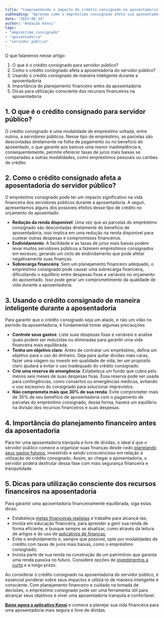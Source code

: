 ```yaml
---
title: "Compreendendo o impacto do crédito consignado na aposentadoria do servidor público"
subheading: "Aprenda como o empréstimo consignado afeta sua aposentadoria e como utilizá-lo de maneira inteligente"
date: "2023-06-14"
author: "Redação Konsi"
tags:
- "empréstimo consignado"
- "aposentadoria"
- "servidor público"
---
```


O que falaremos nesse artigo:

1. O que é o crédito consignado para servidor público?
2. Como o crédito consignado afeta a aposentadoria do servidor público?
3. Usando o crédito consignado de maneira inteligente durante a aposentadoria
4. Importância do planejamento financeiro antes da aposentadoria
5. Dicas para utilização consciente dos recursos financeiros na aposentadoria

## 1. O que é o crédito consignado para servidor público?

O crédito consignado é uma modalidade de empréstimo voltada, entre outros, a servidores públicos. Nesse tipo de empréstimo, as parcelas são descontadas diretamente na folha de pagamento ou no benefício do aposentado, o que garante aos bancos uma menor inadimplência e, consequentemente, permite oferecer taxas de juros mais baixas se comparadas a outras modalidades, como empréstimos pessoais ou cartões de crédito.

## 2. Como o crédito consignado afeta a aposentadoria do servidor público?

O empréstimo consignado pode ter um impacto significativo na vida financeira dos servidores públicos durante a aposentadoria. A seguir, apresentamos alguns dos possíveis efeitos desse tipo de crédito no orçamento do aposentado:

- **Redução da renda disponível**: Uma vez que as parcelas do empréstimo consignado são descontadas diretamente do benefício de aposentadoria, isso implica em uma redução na renda disponível para custear outras despesas e compromissos financeiros.
- **Endividamento**: A facilidade e as taxas de juros mais baixas podem levar muitos servidores públicos a fazerem empréstimos consignados em excesso, gerando um ciclo de endividamento que pode afetar negativamente suas finanças.
- **Sobrecarga financeira**: Sem um planejamento financeiro adequado, o empréstimo consignado pode causar uma sobrecarga financeira, dificultando o equilíbrio entre despesas fixas e variáveis no orçamento do aposentado. Isso pode gerar um comprometimento da qualidade de vida durante a aposentadoria.

## 3. Usando o crédito consignado de maneira inteligente durante a aposentadoria

Para garantir que o crédito consignado seja um aliado, e não um vilão no período da aposentadoria, é fundamental tomar algumas precauções:

- **Controle seus gastos**: Liste suas despesas fixas e variáveis e analise quais podem ser reduzidas ou eliminadas para garantir uma vida financeira mais equilibrada. 
- **Tenha um objetivo claro**: Antes de contratar um empréstimo, defina um objetivo para o uso do dinheiro. Seja para quitar dívidas mais caras, fazer uma viagem ou investir em qualidade de vida, ter um propósito claro ajudará a evitar o uso inadequado do crédito consignado.
- **Crie uma reserva de emergência**: Estabeleça um fundo que cubra pelo menos seis meses de suas despesas fixas. Essa reserva pode ser usada para contingências, como consertos ou emergências médicas, evitando o uso excessivo do consignado para solucionar imprevistos.
- **Não comprometa mais que 30% de sua renda**: Evite comprometer mais de 30% de seu benefício de aposentadoria com o pagamento de parcelas do empréstimo consignado, dessa forma, haverá um equilíbrio na divisão dos recursos financeiros e suas despesas.

## 4. Importância do planejamento financeiro antes da aposentadoria

Para ter uma aposentadoria tranquila e livre de dívidas, o ideal é que o servidor público comece a organizar suas finanças desde cedo [planejando seus gastos futuros](https://konsi.com.br/postagens/planejamento-financeiro-para-aposentadoria-no-setor-pblico.md), investindo e sendo consciencioso em relação à utilização do crédito consignado. Assim, ao chegar a aposentadoria, o servidor poderá desfrutar dessa fase com mais segurança financeira e tranquilidade.

## 5. Dicas para utilização consciente dos recursos financeiros na aposentadoria

Para garantir uma aposentadoria financeiramente equilibrada, siga estas dicas:

- Estabeleça [metas financeiras realistas](https://konsi.com.br/postagens/como-elaborar-metas-financeiras-realistas-para-servidores-pblicos.md) e trabalhe para alcançá-las;
- Invista em educação financeira, para aprender a gerir sua renda de forma eficiente, e busque sempre se atualizar, como através da leitura de artigos e do uso de [aplicativos de finanças](https://konsi.com.br/postagens/o-papel-dos-aplicativos-de-finanas-na-gesto-financeira-dos-servidores-pblicos.md);
- Evite o endividamento e, sempre que possível, opte por modalidades de crédito com taxas de juros mais baixas, como o empréstimo consignado;
- Invista parte de sua renda na construção de um patrimônio que garanta uma renda passiva no futuro. Considere opções de [investimentos a curto](https://konsi.com.br/postagens/investimentos-a-curto-prazo-para-servidores-pblicos-opes-seguras-e-rentveis.md) e a longo prazo.

Ao considerar o crédito consignado na aposentadoria do servidor público, é essencial ponderar sobre seus impactos e utilizá-lo de maneira inteligente e consciente. Com planejamento financeiro e cuidado na tomada de decisões, o empréstimo consignado pode ser uma ferramenta útil para alcançar seus objetivos e viver uma aposentadoria tranquila e confortável.

[**Baixe agora o aplicativo Konsi**](https://konsi.com.br/app-download) e comece a planejar sua vida financeira para uma aposentadoria mais segura e livre de dívidas.